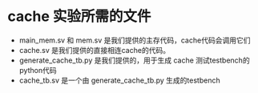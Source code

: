 # cache 实验所需的文件

 * main_mem.sv 和 mem.sv 是我们提供的主存代码，cache代码会调用它们
 * cache.sv 是我们提供的直接相连cache的代码。
 * generate_cache_tb.py 是我们提供的，用于生成 cache 测试testbench的python代码
 * cache_tb.sv 是一个由 generate_cache_tb.py 生成的testbench


